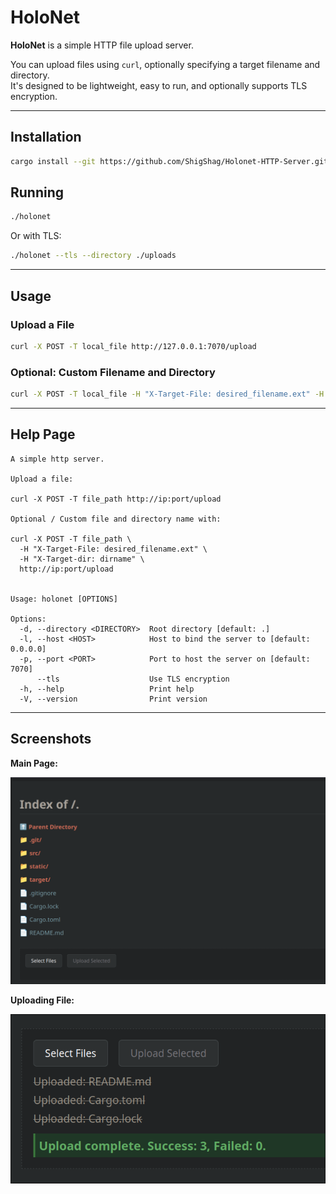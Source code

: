 # HoloNet

**HoloNet** is a simple HTTP file upload server.

You can upload files using `curl`, optionally specifying a target filename and directory.  
It's designed to be lightweight, easy to run, and optionally supports TLS encryption.

---

## Installation

```bash
cargo install --git https://github.com/ShigShag/Holonet-HTTP-Server.git
```

## Running

```bash
./holonet
```

Or with TLS:

```bash
./holonet --tls --directory ./uploads
```

---

## Usage

### Upload a File

```bash
curl -X POST -T local_file http://127.0.0.1:7070/upload
```

### Optional: Custom Filename and Directory

```bash
curl -X POST -T local_file -H "X-Target-File: desired_filename.ext" -H "X-Target-dir: dirname" http://127.0.0.1:7070/upload
```

---

## Help Page

```text
A simple http server.

Upload a file:

curl -X POST -T file_path http://ip:port/upload

Optional / Custom file and directory name with:

curl -X POST -T file_path \
  -H "X-Target-File: desired_filename.ext" \
  -H "X-Target-dir: dirname" \
  http://ip:port/upload


Usage: holonet [OPTIONS]

Options:
  -d, --directory <DIRECTORY>  Root directory [default: .]
  -l, --host <HOST>            Host to bind the server to [default: 0.0.0.0]
  -p, --port <PORT>            Port to host the server on [default: 7070]
      --tls                    Use TLS encryption
  -h, --help                   Print help
  -V, --version                Print version
```

---

## Screenshots

**Main Page:**

![Main Page Screenshot](img/main_page.png)

**Uploading File:**

![Uploading Screenshot](img/uploading.png)